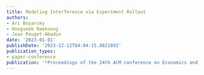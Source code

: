 ```yaml
---
title: Modeling Interference via Experiment Rollout
authors:
- Ari Boyarsky
- Hongseok Namkoong
- Jean Pouget-Abadie
date: '2023-01-01'
publishDate: '2023-12-12T04:04:15.882189Z'
publication_types:
- paper-conference
publication: '*Proceedings of the 24th ACM conference on Economics and Computation*'
---
```

